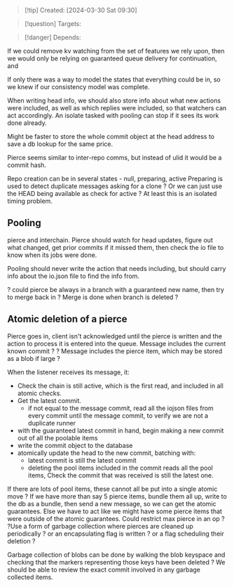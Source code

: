 
>[!tip] Created: [2024-03-30 Sat 09:30]

>[!question] Targets: 

>[!danger] Depends: 

If we could remove kv watching from the set of features we rely upon, then we would only be relying on guaranteed queue delivery for continuation, and

If only there was a way to model the states that everything could be in, so we knew if our consistency model was complete.

When writing head info, we should also store info about what new actions were included, as well as which replies were included, so that watchers can act accordingly.  An isolate tasked with pooling can stop if it sees its work done already.

Might be faster to store the whole commit object at the head address to save a db lookup for the same price.

Pierce seems similar to inter-repo comms, but instead of ulid it would be a commit hash.

Repo creation can be in several states - null, preparing, active
Preparing is used to detect duplicate messages asking for a clone ?
Or we can just use the HEAD being available as check for active ?
At least this is an isolated timing problem.
## Pooling
pierce and interchain.
Pierce should watch for head updates, figure out what changed, get prior commits if it missed them, then check the io file to know when its jobs were done.

Pooling should never write the action that needs including, but should carry info about the io.json file to find the info from.

? could pierce be always in a branch with a guaranteed new name, then try to merge back in ?  Merge is done when branch is deleted ?

## Atomic deletion of a pierce
Pierce goes in, client isn't acknowledged until the pierce is written and the action to process it is entered into the queue.  Message includes the current known commit ?
? Message includes the pierce item, which may be stored as a blob if large ?

When the listener receives its message, it:
- Check the chain is still active, which is the first read, and included in all atomic checks.
- Get the latest commit.
	- if not equal to the message commit, read all the iojson files from every commit until the message commit, to verify we are not a duplicate runner
- with the guaranteed latest commit in hand, begin making a new commit out of all the poolable items
- write the commit object to the database
- atomically update the head to the new commit, batching with:
	- latest commit is still the latest commit
	- deleting the pool items included in the commit
reads all the pool items,
Check the commit that was received is still the latest one.

If there are lots of pool items, these cannot all be put into a single atomic move ?
If we have more than say 5 pierce items, bundle them all up, write to the db as a bundle, then send a new message, so we can get the atomic guarantees.
Else we have to act like we might have some pierce items that were outside of the atomic guarantees.
Could restrict max pierce in an op ?
?Use a form of garbage collection where pierces are cleaned up periodically ? or an encapsulating flag is written ? or a flag scheduling their deletion ?

Garbage collection of blobs can be done by walking the blob keyspace and checking that the markers representing those keys have been deleted ?  We should be able to review the exact commit involved in any garbage collected items.